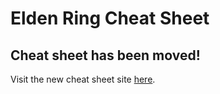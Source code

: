 # Elden Ring Cheat Sheet

## Cheat sheet has been moved!
Visit the new cheat sheet site [here](https://sleepwalking.dev/projects-things/elden-ring-cheat-sheet/).
